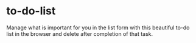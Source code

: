# to-do-list
Manage what is important for you in the list form with this beautiful to-do list in the browser and delete after completion of that task.
